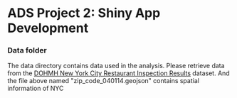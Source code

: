# ADS Project 2: Shiny App Development

### Data folder

The data directory contains data used in the analysis. Please retrieve data from the [DOHMH New York City Restaurant Inspection Results](https://data.cityofnewyork.us/Health/DOHMH-New-York-City-Restaurant-Inspection-Results/43nn-pn8j) dataset. And the file above named "zip_code_040114.geojson" contains spatial information of NYC
